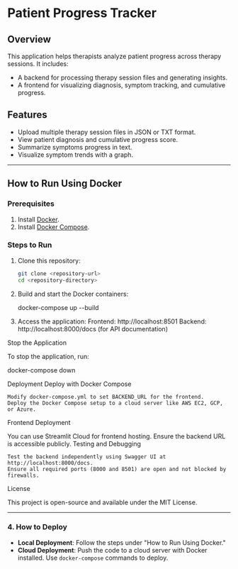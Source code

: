 # Patient Progress Tracker

## Overview

This application helps therapists analyze patient progress across therapy sessions. It includes:
- A backend for processing therapy session files and generating insights.
- A frontend for visualizing diagnosis, symptom tracking, and cumulative progress.

## Features

- Upload multiple therapy session files in JSON or TXT format.
- View patient diagnosis and cumulative progress score.
- Summarize symptoms progress in text.
- Visualize symptom trends with a graph.

---

## How to Run Using Docker

### Prerequisites
1. Install [Docker](https://www.docker.com/get-started).
2. Install [Docker Compose](https://docs.docker.com/compose/install/).

### Steps to Run
1. Clone this repository:
   ```bash
   git clone <repository-url>
   cd <repository-directory>

2. Build and start the Docker containers:

    docker-compose up --build

3. Access the application:
        Frontend: http://localhost:8501
        Backend: http://localhost:8000/docs (for API documentation)

Stop the Application

To stop the application, run:

docker-compose down

Deployment
Deploy with Docker Compose

    Modify docker-compose.yml to set BACKEND_URL for the frontend.
    Deploy the Docker Compose setup to a cloud server like AWS EC2, GCP, or Azure.

Frontend Deployment

You can use Streamlit Cloud for frontend hosting. Ensure the backend URL is accessible publicly.
Testing and Debugging

    Test the backend independently using Swagger UI at http://localhost:8000/docs.
    Ensure all required ports (8000 and 8501) are open and not blocked by firewalls.

License

This project is open-source and available under the MIT License.


---

### **4. How to Deploy**

- **Local Deployment**: Follow the steps under "How to Run Using Docker."
- **Cloud Deployment**: Push the code to a cloud server with Docker installed. Use `docker-compose` commands to deploy.


